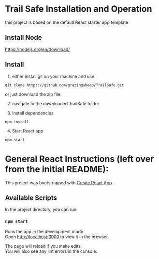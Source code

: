 # Trail Safe Installation and Operation

this project is based on the defautl React starter app template

## Install Node

https://nodejs.org/en/download/

## Install 

1. either install git on your machine and use 

```console
git clone https://github.com/grazingsheep/TrailSafe.git
```

or just download the zip file

2. navigate to the downloaded TrailSafe folder

3. Install dependencies 

```console
npm install
```
4. Start React app

```console
npm start
````



# General React Instructions (left over from the initial README): 

This project was bootstrapped with [Create React App](https://github.com/facebook/create-react-app).

## Available Scripts

In the project directory, you can run:

### `npm start`

Runs the app in the development mode.\
Open [http://localhost:3000](http://localhost:3000) to view it in the browser.

The page will reload if you make edits.\
You will also see any lint errors in the console.



